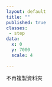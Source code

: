 ```yaml
---
layout: default
title: ""
published: true
classes:
 - step
data:
  x: 0
  y: 7000
  scale: 4

---
```


不再複製資料夾

